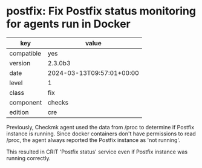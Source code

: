 [//]: # (werk v2)
# postfix: Fix Postfix status monitoring for agents run in Docker

key        | value
---------- | ---
compatible | yes
version    | 2.3.0b3
date       | 2024-03-13T09:57:01+00:00
level      | 1
class      | fix
component  | checks
edition    | cre

Previously, Checkmk agent used the data from /proc to determine if Postfix instance is running.
Since docker containers don't have permissions to read /proc, the agent always reported
the Postfix instance as 'not running'.

This resulted in CRIT 'Postfix status' service even if Postfix instance was running correctly.